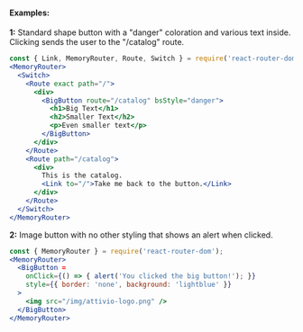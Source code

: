 #### Examples:

__1:__ Standard shape button with a "danger" coloration and various text inside. Clicking sends the user to the "/catalog" route.

```jsx
const { Link, MemoryRouter, Route, Switch } = require('react-router-dom');
<MemoryRouter>
  <Switch>
    <Route exact path="/">
      <div>
        <BigButton route="/catalog" bsStyle="danger">
          <h1>Big Text</h1>
          <h2>Smaller Text</h2>
          <p>Even smaller text</p>
        </BigButton>
      </div>
    </Route>
    <Route path="/catalog">
      <div>
        This is the catalog.
        <Link to="/">Take me back to the button.</Link>
      </div>
    </Route>
  </Switch>
</MemoryRouter>
```

__2:__ Image button with no other styling that shows an alert when clicked.

```jsx
const { MemoryRouter } = require('react-router-dom');
<MemoryRouter>
  <BigButton =
    onClick={() => { alert('You clicked the big button!'); }}
    style={{ border: 'none', background: 'lightblue' }}
  >
    <img src="/img/attivio-logo.png" />
  </BigButton>
</MemoryRouter>
```
